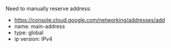 Need to manually reserve address:
- https://console.cloud.google.com/networking/addresses/add
- name: main-address
- type: global
- ip version: IPv4
